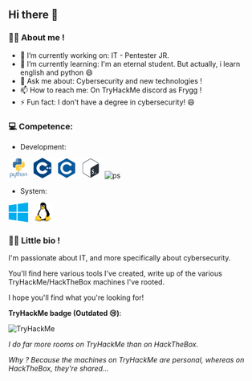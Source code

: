 ## Hi there 👋

### :man_beard: About me !
- 🔭 I’m currently working on: IT - Pentester JR.
- 🌱 I’m currently learning: I'm an eternal student. But actually, i learn english and python :smile:
- 💬 Ask me about: Cybersecurity and new technologies !
- 📫 How to reach me: On TryHackMe discord as Frygg !
- ⚡ Fun fact: I don't have a degree in cybersecurity! :smile:

### :computer: Competence:
- Development:
<div>
  <img src="https://github.com/devicons/devicon/blob/master/icons/python/python-original-wordmark.svg" title="Python" alt="Python" width="40" height="40"/>&nbsp;
  <img src="https://github.com/devicons/devicon/blob/master/icons/cplusplus/cplusplus-plain.svg" title="cpp" alt="cpp" width="40" height="40"/>&nbsp;
  <img src="https://github.com/devicons/devicon/blob/master/icons/c/c-plain.svg" title="cpp" alt="cpp" width="40" height="40"/>&nbsp;
  <img src="https://github.com/devicons/devicon/blob/master/icons/bash/bash-plain.svg" title="bash" alt="bash" width="40" height="40"/>&nbsp;
  <img src="https://cdn.iconscout.com/icon/free/png-256/powershell-2-569189.png" title="ps" alt="ps" width="40" height="40"/>&nbsp;
</div>

- System: 
<div>
  <img src="https://github.com/devicons/devicon/blob/master/icons/windows8/windows8-original.svg" title="Python" alt="Python" width="40" height="40"/>&nbsp;
  <img src="https://github.com/devicons/devicon/blob/master/icons/linux/linux-original.svg" title="cpp" alt="cpp" width="40" height="40"/>&nbsp;
</div>

### :frowning_man: Little bio !
I'm passionate about IT, and more specifically about cybersecurity. 

You'll find here various tools I've created, write up of the various TryHackMe/HackTheBox machines I've rooted.

I hope you'll find what you're looking for! 

<b>TryHackMe badge (Outdated 😢)</b>:

<img src="https://tryhackme-badges.s3.amazonaws.com/Frygg.png" alt="TryHackMe">

<i>I do far more rooms on TryHackMe than on HackTheBox. 

Why ? Because the machines on TryHackMe are personal, whereas on HackTheBox, they're shared... </i>

<!--
https://github.com/devicons/devicon/
https://github.com/ikatyang/emoji-cheat-sheet/blob/master/README.md



**FryggFR/FryggFR** is a ✨ _special_ ✨ repository because its `README.md` (this file) appears on your GitHub profile.

Here are some ideas to get you started:

- 🔭 I’m currently working on ...
- 🌱 I’m currently learning ...
- 👯 I’m looking to collaborate on ...
- 🤔 I’m looking for help with ...
- 💬 Ask me about ...
- 📫 How to reach me: ...
- 😄 Pronouns: ...
- ⚡ Fun fact: ...
-->

